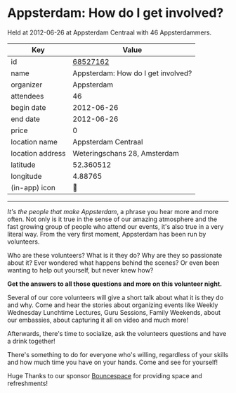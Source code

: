 # Appsterdam: How do I get involved?
Held at 2012-06-26 at Appsterdam Centraal with 46 Appsterdammers.
        
|Key|Value
|---|---|
|id|[68527162](https://www.meetup.com/appsterdam/events/68527162/)|
|name|Appsterdam: How do I get involved?|
|organizer|Appsterdam|
|attendees|46|
|begin date|2012-06-26|
|end date|2012-06-26|
|price|0|
|location name|Appsterdam Centraal|
|location address|Weteringschans 28, Amsterdam|
|latitude|52.360512|
|longitude|4.88765|
|(in-app) icon|📱|

---

*It's the people that make Appsterdam*, a phrase you hear more and more often. Not only is it true in the sense of our amazing atmosphere and the fast growing group of people who attend our events, it's also true in a very literal way. From the very first moment, Appsterdam has been run by volunteers.

Who are these volunteers? What is it they do? Why are they so passionate about it? Ever wondered what happens behind the scenes? Or even been wanting to help out yourself, but never knew how?

**Get the answers to all those questions and more on this volunteer night.**

Several of our core volunteers will give a short talk about what it is they do and why. Come and hear the stories about organizing events like Weekly Wednesday Lunchtime Lectures, Guru Sessions, Family Weekends, about our embassies, about capturing it all on video and much more!

Afterwards, there's time to socialize, ask the volunteers questions and have a drink together!

There's something to do for everyone who's willing, regardless of your skills and how much time you have on your hands. Come and see for yourself!

Huge Thanks to our sponsor [Bouncespace](http://www.bouncespace.eu) for providing space and refreshments!



